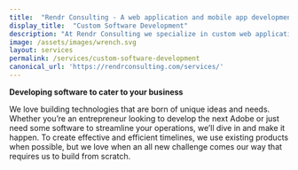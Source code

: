 ```yaml
---
title:  "Rendr Consulting - A web application and mobile app development company"
display_title:  "Custom Software Development"
description: "At Rendr Consulting we specialize in custom web application development, mobile app development, custom software development, and technology consulting."
image: /assets/images/wrench.svg
layout: services
permalink: /services/custom-software-development
canonical_url: 'https://rendrconsulting.com/services/'
---
```

**Developing software to cater to your business**

We love building technologies that are born of unique ideas and needs. Whether you’re an entrepreneur looking to develop the next Adobe or just need some software to streamline your operations, we’ll dive in and make it happen. To create effective and efficient timelines, we use existing products when possible, but we love when an all new challenge comes our way that requires us to build from scratch.